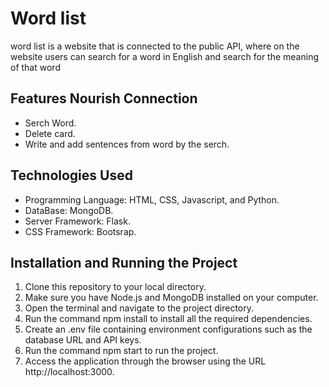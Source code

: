 # Word list
word list is a website that is connected to the public API, where on the website users can search for a word in English and search for the meaning of that word

## Features Nourish Connection
- Serch Word.
- Delete card.
- Write and add sentences from word by the serch.

## Technologies Used
- Programming Language: HTML, CSS, Javascript, and Python.
- DataBase: MongoDB.
- Server Framework: Flask.
- CSS Framework: Bootsrap.

## Installation and Running the Project
1. Clone this repository to your local directory.
2. Make sure you have Node.js and MongoDB installed on your computer.
3. Open the terminal and navigate to the project directory.
4. Run the command npm install to install all the required dependencies.
5. Create an .env file containing environment configurations such as the database URL and API keys.
6. Run the command npm start to run the project.
7. Access the application through the browser using the URL http://localhost:3000.
